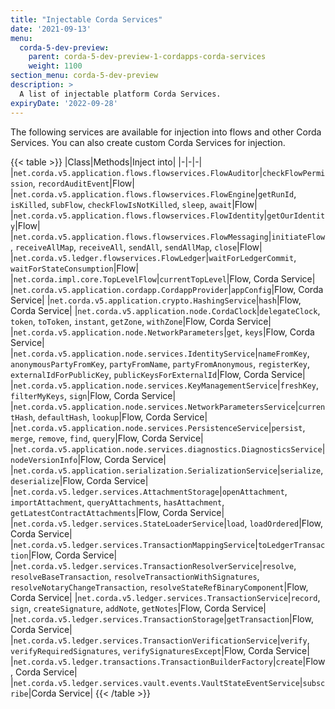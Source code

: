 ```yaml
---
title: "Injectable Corda Services"
date: '2021-09-13'
menu:
  corda-5-dev-preview:
    parent: corda-5-dev-preview-1-cordapps-corda-services
    weight: 1100
section_menu: corda-5-dev-preview
description: >
  A list of injectable platform Corda Services.
expiryDate: '2022-09-28'  
---
```


The following services are available for injection into flows and other Corda Services. You can also create custom Corda Services for injection.

{{< table >}}
|Class|Methods|Inject into|
|-|-|-|
|`net.corda.v5.application.flows.flowservices.FlowAuditor`|`checkFlowPermission`, `recordAuditEvent`|Flow|
|`net.corda.v5.application.flows.flowservices.FlowEngine`|`getRunId`, `isKilled`, `subFlow`, `checkFlowIsNotKilled`, `sleep`, `await`|Flow|
|`net.corda.v5.application.flows.flowservices.FlowIdentity`|`getOurIdentity`|Flow|
|`net.corda.v5.application.flows.flowservices.FlowMessaging`|`initiateFlow`, `receiveAllMap`, `receiveAll`, `sendAll`, `sendAllMap`, `close`|Flow|
|`net.corda.v5.ledger.flowservices.FlowLedger`|`waitForLedgerCommit`, `waitForStateConsumption`|Flow|
|`net.corda.impl.core.TopLevelFlow`|`currentTopLevel`|Flow, Corda Service|
|`net.corda.v5.application.cordapp.CordappProvider`|`appConfig`|Flow, Corda Service|
|`net.corda.v5.application.crypto.HashingService`|`hash`|Flow, Corda Service|
|`net.corda.v5.application.node.CordaClock`|`delegateClock`, `token`, `toToken`, `instant`, `getZone`, `withZone`|Flow, Corda Service|
|`net.corda.v5.application.node.NetworkParameters`|`get`, `keys`|Flow, Corda Service|
|`net.corda.v5.application.node.services.IdentityService`|`nameFromKey`, `anonymousPartyFromKey`, `partyFromName`, `partyFromAnonymous`, `registerKey`, `externalIdForPublicKey`, `publicKeysForExternalId`|Flow, Corda Service|
|`net.corda.v5.application.node.services.KeyManagementService`|`freshKey`, `filterMyKeys`, `sign`|Flow, Corda Service|
|`net.corda.v5.application.node.services.NetworkParametersService`|`currentHash`, `defaultHash`, `lookup`|Flow, Corda Service|
|`net.corda.v5.application.node.services.PersistenceService`|`persist`, `merge`, `remove`, `find`, `query`|Flow, Corda Service|
|`net.corda.v5.application.node.services.diagnostics.DiagnosticsService`|`nodeVersionInfo`|Flow, Corda Service|
|`net.corda.v5.application.serialization.SerializationService`|`serialize`, `deserialize`|Flow, Corda Service|
|`net.corda.v5.ledger.services.AttachmentStorage`|`openAttachment`, `importAttachment`, `queryAttachments`, `hasAttachment`, `getLatestContractAttachments`|Flow, Corda Service|
|`net.corda.v5.ledger.services.StateLoaderService`|`load`, `loadOrdered`|Flow, Corda Service|
|`net.corda.v5.ledger.services.TransactionMappingService`|`toLedgerTransaction`|Flow, Corda Service|
|`net.corda.v5.ledger.services.TransactionResolverService`|`resolve`, `resolveBaseTransaction`, `resolveTransactionWithSignatures`, `resolveNotaryChangeTransaction`, `resolveStateRefBinaryComponent`|Flow, Corda Service|
|`net.corda.v5.ledger.services.TransactionService`|`record`, `sign`, `createSignature`, `addNote`, `getNotes`|Flow, Corda Service|
|`net.corda.v5.ledger.services.TransactionStorage`|`getTransaction`|Flow, Corda Service|
|`net.corda.v5.ledger.services.TransactionVerificationService`|`verify`, `verifyRequiredSignatures`, `verifySignaturesExcept`|Flow, Corda Service|
|`net.corda.v5.ledger.transactions.TransactionBuilderFactory`|`create`|Flow, Corda Service|
|`net.corda.v5.ledger.services.vault.events.VaultStateEventService`|`subscribe`|Corda Service|
{{< /table >}}
